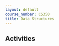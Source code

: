 ```yaml
---
layout: default
course_number: CS350
title: Data Structures
---
```



## Activities

<!--  * [Stacks & Queues](./activities/Stacks & Queues.pdf) -->
<!--  * [Skiplist Find](./activities/Skiplist Find.pdf) -->
<!--  * [Skiplist Insert](./activities/Skiplist Insert.pdf) -->
<!--  * [BST Remove](./activities/BST Remove.pdf) -->
<!--  * [AVL Trees Insert](./activities/AVL Trees Insert.pdf) -->
<!--  * [AVL Trees Remove](./activities/AVL Trees Remove.pdf) -->
<!--  * [Red-Black Trees Insert](activities/Red-Black Trees Insert.pdf) --> 
<!--  * [Red-Black Trees Insert 2](activities/Red-Black Trees Insert 2.pdf) -->
<!--  * [AA Trees 1](activities/AA Trees.pdf) -->
<!--  * [AA Trees 2](activities/AA Trees 2.pdf) -->
<!--  * [B Trees](activities/B-Trees.pdf) -->
<!--  * [Binary Heaps](activities/Binary Heaps.pdf) -->
<!--  * [Hash Tables](activities/Hash Tables.pdf) -->
<!--  * [Graphs](activities/Graphs Adjacency Matrix and List.pdf) -->
